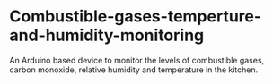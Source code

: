 # Combustible-gases-temperture-and-humidity-monitoring
An Arduino based device to monitor the levels of combustible gases, carbon monoxide, relative humidity and temperature in the kitchen.

